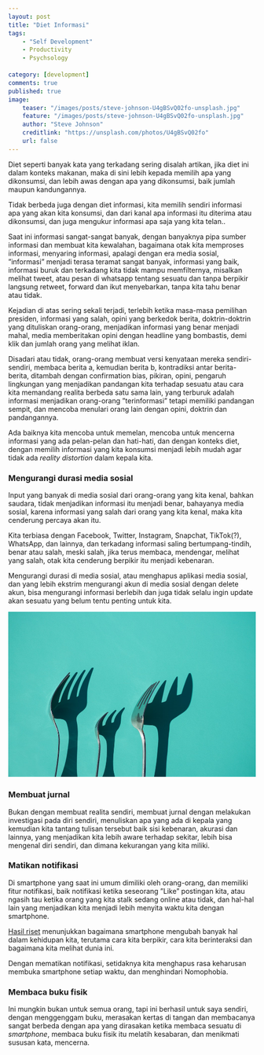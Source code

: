```yaml
---
layout: post
title: "Diet Informasi"
tags: 
    - "Self Development"
    - Productivity
    - Psychsology

category: [development]
comments: true
published: true
image:
    teaser: "/images/posts/steve-johnson-U4gBSvQ02fo-unsplash.jpg"
    feature: "/images/posts/steve-johnson-U4gBSvQ02fo-unsplash.jpg"
    author: "Steve Johnson"
    creditlink: "https://unsplash.com/photos/U4gBSvQ02fo"
    url: false
---
```


Diet seperti banyak kata yang terkadang sering disalah artikan, jika diet ini dalam konteks makanan, maka di sini lebih kepada memilih apa yang dikonsumsi, dan lebih awas dengan apa yang dikonsumsi, baik jumlah maupun kandungannya.

Tidak berbeda juga dengan diet informasi, kita memilih sendiri informasi apa yang akan kita konsumsi, dan dari kanal apa informasi itu diterima atau dikonsumsi, dan juga mengukur informasi apa saja yang kita telan..

Saat ini informasi sangat-sangat banyak, dengan banyaknya pipa sumber informasi dan membuat kita kewalahan, bagaimana otak kita memproses informasi, menyaring informasi, apalagi dengan era media sosial, ”informasi” menjadi terasa teramat sangat banyak, informasi yang baik, informasi buruk dan terkadang kita tidak mampu memfilternya, misalkan melihat tweet, atau pesan di whatsapp tentang sesuatu dan tanpa berpikir langsung retweet, forward 	dan ikut menyebarkan, tanpa kita tahu benar atau tidak.
<!--more-->

Kejadian di atas sering sekali terjadi, terlebih ketika masa-masa pemilihan presiden, informasi yang salah, opini yang berkedok berita, doktrin-doktrin yang dituliskan orang-orang, menjadikan informasi yang benar menjadi mahal, media memberitakan opini dengan headline yang bombastis, demi klik dan jumlah orang yang melihat iklan.

Disadari atau tidak, orang-orang membuat versi kenyataan mereka sendiri-sendiri, membaca berita a, kemudian berita b, kontradiksi antar berita-berita, ditambah dengan confirmation bias, pikiran, opini, pengaruh lingkungan yang menjadikan pandangan kita terhadap sesuatu atau cara kita memandang realita berbeda satu sama lain, yang terburuk adalah informasi menjadikan orang-orang ”terinformasi” tetapi memiliki pandangan sempit, dan mencoba menulari orang lain dengan opini, doktrin dan pandangannya.

Ada baiknya kita mencoba untuk memelan, mencoba untuk mencerna informasi yang ada pelan-pelan dan hati-hati, dan dengan konteks diet, dengan memilih informasi yang kita konsumsi menjadi lebih mudah agar tidak ada *reality distortion* dalam kepala kita.

### Mengurangi durasi media sosial
Input yang banyak di media sosial dari orang-orang yang kita kenal, bahkan saudara, tidak menjadikan informasi itu menjadi benar, bahayanya media sosial, karena informasi yang salah dari orang yang kita kenal, maka kita cenderung percaya akan itu.

Kita terbiasa dengan Facebook, Twitter, Instagram, Snapchat, TikTok(?), WhatsApp, dan lainnya, dan terkadang informasi saling bertumpang-tindih, benar atau salah, meski salah, jika terus membaca, mendengar, melihat yang salah, otak kita cenderung berpikir itu menjadi kebenaran.

Mengurangi durasi di media sosial, atau menghapus aplikasi media sosial, dan yang lebih ekstrim mengurangi akun di media sosial dengan delete akun, bisa mengurangi informasi berlebih dan juga tidak selalu ingin update akan sesuatu yang belum tentu penting untuk kita.

[![](/images/posts/ursula-spaulding-bmxYEhqLVEk-unsplash.jpg)](https://unsplash.com/photos/bmxYEhqLVEk "Ursula Spaulding")

### Membuat jurnal
Bukan dengan membuat realita sendiri, membuat jurnal dengan melakukan investigasi pada diri sendiri, menuliskan apa yang ada di kepala yang kemudian kita tantang tulisan tersebut baik sisi kebenaran, akurasi dan lainnya, yang menjadikan kita lebih aware terhadap sekitar, lebih bisa mengenal diri sendiri, dan dimana kekurangan yang kita miliki.

### Matikan notifikasi
Di smartphone yang saat ini umum dimiliki oleh orang-orang, dan memiliki fitur notifikasi, baik notifikasi ketika seseorang ”Like” postingan kita, atau ngasih tau ketika orang yang kita stalk sedang online atau tidak, dan hal-hal lain yang menjadikan kita menjadi lebih menyita waktu kita dengan smartphone.

[Hasil riset](https://www.psychologytoday.com/us/blog/startup-your-life/201801/why-your-smartphone-is-destroying-your-life) menunjukkan bagaimana smartphone mengubah banyak hal dalam kehidupan kita, terutama cara kita berpikir, cara kita  berinteraksi dan bagaimana kita melihat dunia ini.

Dengan mematikan notifikasi, setidaknya kita menghapus rasa keharusan membuka smartphone setiap waktu, dan menghindari Nomophobia.

### Membaca buku fisik
Ini mungkin bukan untuk semua orang, tapi ini berhasil untuk saya sendiri, dengan menggenggam buku, merasakan kertas di tangan dan membacanya sangat berbeda dengan apa yang dirasakan ketika membaca sesuatu di *smartphone*, membaca buku fisik itu melatih kesabaran, dan menikmati sususan kata, mencerna.